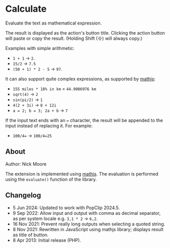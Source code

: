 # Calculate

Evaluate the text as mathematical expression.

The result is displayed as the action's button title. Clicking the action button will paste or copy the result. (Holding Shift (⇧) will always copy.)

Examples with simple arithmetic:

- `1 + 1` → `2`.
- `15/2` → `7.5`
- `(50 + 1) * 2 - 5` → `97`.

It can also support quite complex expressions, as supported by [mathjs](https://mathjs.org/):

- `155 miles * 18% in km` = `44.9006976 km`
- `sqrt(4)` → `2`
- `sin(pi/2)` → `1`
- `4(2 + 3i)` → `8 + 12i`
- `a = 2; b = 3; 2a + b` → `7`

If the input text ends with an `=` character, the result will be appended to the input instead of replacing it. For example:

- `100/4=` → `100/4=25`

## About

Author: Nick Moore

The extension is implemented using [mathjs](https://mathjs.org/). The evaluation is performed using the `evaluate()` function of the library.

## Changelog

- 5 Jun 2024: Updated to work with PopClip 2024.5.
- 9 Sep 2022: Allow input and output with comma as decimal separator, as per system locale e.g. `3,1 * 2` → `6,2`.
- 16 Nov 2021: Prevent really long outputs when selecting a quoted string.
- 8 Nov 2021: Rewritten in JavaScript using mathjs library; displays result as title of button.
- 8 Apr 2013: Initial release (PHP).
